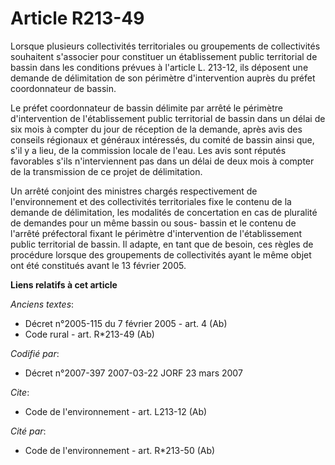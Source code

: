 # Article R213-49

Lorsque plusieurs collectivités territoriales ou groupements de collectivités souhaitent s'associer pour constituer un
établissement public territorial de bassin dans les conditions prévues à l'article L. 213-12, ils déposent une demande de
délimitation de son périmètre d'intervention auprès du préfet coordonnateur de bassin.

Le préfet coordonnateur de bassin délimite par arrêté le périmètre d'intervention de l'établissement public territorial de
bassin dans un délai de six mois à compter du jour de réception de la demande, après avis des conseils régionaux et généraux
intéressés, du comité de bassin ainsi que, s'il y a lieu, de la commission locale de l'eau. Les avis sont réputés favorables
s'ils n'interviennent pas dans un délai de deux mois à compter de la transmission de ce projet de délimitation.

Un arrêté conjoint des ministres chargés respectivement de l'environnement et des collectivités territoriales fixe le contenu
de la demande de délimitation, les modalités de concertation en cas de pluralité de demandes pour un même bassin ou sous-
bassin et le contenu de l'arrêté préfectoral fixant le périmètre d'intervention de l'établissement public territorial de
bassin. Il adapte, en tant que de besoin, ces règles de procédure lorsque des groupements de collectivités ayant le même
objet ont été constitués avant le 13 février 2005.

**Liens relatifs à cet article**

_Anciens textes_:

  - Décret n°2005-115 du 7 février 2005 - art. 4 (Ab)
  - Code rural - art. R*213-49 (Ab)

_Codifié par_:

  - Décret n°2007-397 2007-03-22 JORF 23 mars 2007

_Cite_:

  - Code de l'environnement - art. L213-12 (Ab)

_Cité par_:

  - Code de l'environnement - art. R*213-50 (Ab)
